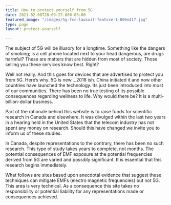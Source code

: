 ```yaml
---
title: How to protect yourself from 5G
date: 2021-02-08T20:09:27.000-05:00
featured_image: "/images/5g-fcc-lawsuit-feature-1-800x417.jpg"
type: page
layout: protect-yourself

---
```

The subject of 5G will be illusory for a longtime. Something like the dangers of smoking; is a cell phone located next to your head dangerous, are drugs harmful? These are matters that are hidden from most of society. Those selling you these services know best. Right?

Well not really. And this goes for devices that are advertised to protect you from 5G. Here’s why. 5G is new….2018 ish. China initiated it and now other countries have launched the technology. Its just been introduced into most of our communities. There has been no true testing of its possible consequences regarding wellness to life. Why would there be? It is a multi-billion-dollar business.

Part of the rationale behind this website is to raise funds for scientific research in Canada and elsewhere. It was divulged within the last two years in a hearing held in the United States that the telecom industry has not spent any money on research. Should this have changed we invite you to inform us of these studies.

In Canada, despite representations to the contrary, there has been no such research. This type of study takes years to complete, not months. The potential consequences of EMF exposure at the potential frequencies derived from 5G are varied and possibly significant. It is essential that this research begins immediately.

What follows are sites based upon anecdotal evidence that suggest these techniques can mitigate EMFs (electro magnetic frequencies) but not 5G. This area is very technical. As a consequence this site takes no responsibility or potential liability for any representations made or consequences achieved.